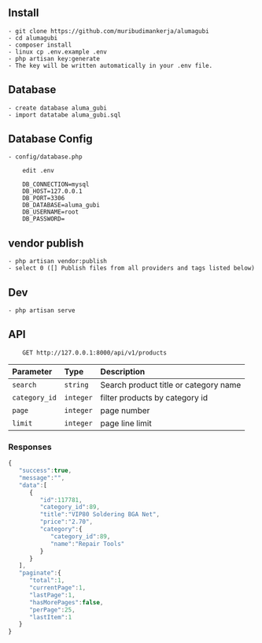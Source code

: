 ## Install
    - git clone https://github.com/muribudimankerja/alumagubi
    - cd alumagubi
    - composer install
    - linux cp .env.example .env
    - php artisan key:generate
    - The key will be written automatically in your .env file.
## Database
    - create database aluma_gubi
    - import datatabe aluma_gubi.sql
## Database Config
    - config/database.php
```
    edit .env
    
    DB_CONNECTION=mysql
    DB_HOST=127.0.0.1
    DB_PORT=3306
    DB_DATABASE=aluma_gubi
    DB_USERNAME=root
    DB_PASSWORD=
```
## vendor publish
    - php artisan vendor:publish
    - select 0 ([] Publish files from all providers and tags listed below)
## Dev
    - php artisan serve
## API
```http
    GET http://127.0.0.1:8000/api/v1/products
```
| Parameter | Type | Description |
| :--- | :--- | :--- |
| `search` | `string` | Search product title or category name |
| `category_id` | `integer` | filter products by category id |
| `page` | `integer` | page number |
| `limit` | `integer` | page line limit  |
### Responses
```javascript
{
   "success":true,
   "message":"",
   "data":[
      {
         "id":117781,
         "category_id":89,
         "title":"VIP80 Soldering BGA Net",
         "price":"2.70",
         "category":{
            "category_id":89,
            "name":"Repair Tools"
         }
      }
   ],
   "paginate":{
      "total":1,
      "currentPage":1,
      "lastPage":1,
      "hasMorePages":false,
      "perPage":25,
      "lastItem":1
   }
}
```

